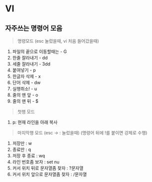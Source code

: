 # VI

## 자주쓰는 명령어 모음
> 명령모드 (esc 눌렀을때, vi 처음 들어갔을때)
1. 파일의 끝으로 이동할때는 - G
2. 한줄 잘라내기 - dd
3. 세줄 잘라내기 - 3dd
4. 붙여넣기 - p
5. 한글자 삭제 - x
6. 단어 삭제 - dw
7. 실행취소! - u
8. 줄의 맨 앞 - o
9. 줄의 맨 뒤 - $

> 첫행 모드
1. p: 현재 라인을 아래 복사

> 마지막행 모드 (esc -> : 눌렀을때)
(명령어 뒤에 !를 붙이면 강제로 수행)
1. 저장만 : w
2. 종료만 : q
3. 저장 후 종료 : wq
4. 라인 번호좀 보자 : set nu
5. 커서 위치 뒤로 문자열좀 찾자 : ?문자열
6. 커서 위치 앞으로 문자열좀 찾자 : /문자열